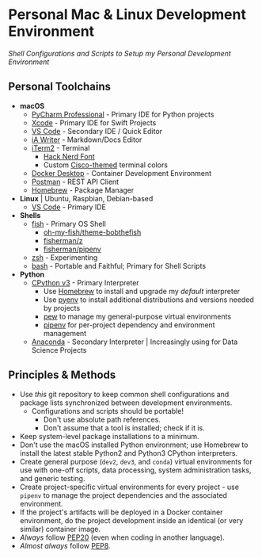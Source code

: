 # Personal Mac & Linux Development Environment

*Shell Configurations and Scripts to Setup my Personal Development Environment*


## Personal Toolchains

- **macOS**
    - [PyCharm Professional](https://www.jetbrains.com/pycharm/) - Primary IDE for Python projects
    - [Xcode](https://developer.apple.com/xcode/) - Primary IDE for Swift Projects
    - [VS Code](https://code.visualstudio.com/) - Secondary IDE / Quick Editor
    - [iA Writer](https://ia.net/writer) - Markdown/Docs Editor
    - [iTerm2](https://iterm2.com/) - Terminal
        - [Hack Nerd Font](https://github.com/ryanoasis/nerd-fonts)
        - Custom [Cisco-themed](platforms/macos/apps/iTerm/Cisco.itermcolors) terminal colors
    - [Docker Desktop](https://www.docker.com/products/docker-desktop) - Container Development Environment
    - [Postman](https://www.getpostman.com/) - REST API Client
    - [Homebrew](https://brew.sh/) - Package Manager
- **Linux** | Ubuntu, Raspbian, Debian-based
    - [VS Code](https://code.visualstudio.com/) - Primary IDE
- **Shells**
    - [fish](https://fishshell.com) - Primary OS Shell
        - [oh-my-fish/theme-bobthefish](https://github.com/oh-my-fish/theme-bobthefish)
        - [fisherman/z](https://github.com/jethrokuan/z)
        - [fisherman/pipenv](https://github.com/sentriz/fish-pipenv)
    - [zsh](http://zsh.sourceforge.net/) - Experimenting
    - [bash](https://www.gnu.org/software/bash/) - Portable and Faithful; Primary for Shell Scripts
- **Python**
    - [CPython v3](https://www.python.org/downloads/) - Primary Interpreter
        - Use [Homebrew](https://brew.sh/) to install and upgrade my *default* interpreter
        - Use [pyenv](https://github.com/pyenv/pyenv) to install additional distributions and versions needed by projects
        - [pew]() to manage my general-purpose virtual environments
        - [pipenv](https://pipenv.readthedocs.io) for per-project dependency and environment management
    - [Anaconda](https://www.anaconda.com/) - Secondary Interpreter | Increasingly using for Data Science Projects

## Principles & Methods

- Use *this* git repository to keep common shell configurations and package lists synchronized between development environments.
    - Configurations and scripts should be portable!
        - Don't use absolute path references.
        - Don't assume that a tool is installed; check if it is.
- Keep system-level package installations to a minimum.
- Don't use the macOS installed Python environment; use Homebrew to install the latest stable Python2 and Python3 CPython interpreters.
- Create general purpose (`dev2`, `dev3`, and `conda`) virtual environments for use with one-off scripts, data processing, system administration tasks, and generic testing.
- Create project-specific virtual environments for every project - use `pipenv` to manage the project dependencies and the associated environment.
- If the project's artifacts will be deployed in a Docker container environment, do the project development inside an identical (or very similar) container image.
- *Always* follow [PEP20](https://www.python.org/dev/peps/pep-0020/) (even when coding in another language).
- *Almost always* follow [PEP8](https://www.python.org/dev/peps/pep-0008/).
